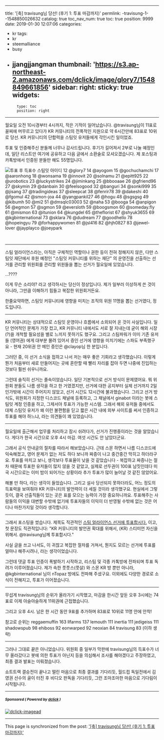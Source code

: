 
---
title: '[축] travisung님 당선! (후기 1: 투표 마감까지)'
permlink: -travisung-1--1548850026632
catalog: true
toc_nav_num: true
toc: true
position: 9999
date: 2019-01-30 12:07:06
categories:
- kr
tags:
- kr
- steemalliance
- busy
- jjangjjangman
thumbnail: 'https://s3.ap-northeast-2.amazonaws.com/dclick/image/glory7/1548849661856'
sidebar:
    right:
        sticky: true
widgets:
    -
        type: toc
        position: right
---


월요일 오전 10시경부터 4시까지, 작은 기적이 일어났습니다. @travisung님이 11표로 꼴찌에 머무르고 있다가 KR 커뮤니티의 전폭적인 지원으로 약 6시간만에 83표로 10위로 당선. KR 커뮤니티의 단합력을 스팀잇 유저들에게 각인시킨 일이었죠. 

투표 및 인증해주신 분들께 너무나 감사드립니다. 후기가 길어져서 2부로 나눌 예정인데, 일단 리스트만 여기에 공유하고 다음 글에서 소환술로 모셔오겠습니다. 제 포스팅과 카톡방에서 인증된 분들만 해도 55명입니다.

![투표 후 득표수	스팀잇 아이디
12	@glory7
14	@ayogom
15	@gochuchamchi
17	@aaronhong
18	@wonsama
19	@innovit
20	@solnamu
21	@epitt925
22	@urobotics
23	@luckystrikes
24	@jiminkang
25	@bbooaae
26	@gfriend96
27	@skymin
29	@danbain
30	@feelsogood
32	@banguri
34	@sonki999
35	@jisang
37	@tradingideas
37	@sleepcat
38	@fenrir78
39	@dakeshi
40	@fgomul
42	@smon-joa
44	@yangpankil27
46	@hogu
48	@sgsgsg
49	@kibumh
50	@mi2
51	@dmsqlc03003
52	@naha
53	@booga
54	@anpigon
56	@egmon
57	@sgmon
59	@eversloth
59	@boogsmon
60	@someday.fly
61	@mismon
63	@itunion
64	@kungdel
65	@theflorist
67	@shyuk3655
69	@kgbinternational
73	@sklara
76	@dudream
77	@goodhello
78	@hopeingyu 
79	@forhappywomen
81	@jsl416
82	@hjh0827
83	@jewel-lover
	@jayplayco
	@joeypark
](https://s3.ap-northeast-2.amazonaws.com/dclick/image/glory7/1548849661856)

<br>

---

스팀 얼라이언스라는, 아직은 구체적인 역할이나 권한 등이 전혀 정해지지 않은, 다만 스팀잇 재단에서 후원 예정인 "스팀잇 커뮤니티를 위하는 재단" 의 운영진을 선출하는 선거를 관리할 위원회를 관리할 위원들을 뽑는 선거가 월요일에 있었습니다. 

...????

이게 무슨 소리야? 라고 생각하시는 당신이 정상입니다. 제가 일부러 이상하게 쓴 것이 아니라, 그만큼 이해하기 힘들고 복잡한 위원회거든요.

한줄요약하면, 스팀잇 커뮤니티에 영향을 미치는 조직의 위원 11명을 뽑는 선거였다, 정도입니다.

---

KR 커뮤니티는 상대적으로 스팀잇 운영이나 흐름에서 소외되어 온 것이 사실입니다. 일단 언어적인 문제가 가장 컸고, KR 커뮤니티 내에서도 서로 잘 지내는데 굳이 해외 시장(?)을 개척할 필요성을 별로 느끼지 못하기도 했구요. 그리고 스팀파워가 이미 기존 유저들 (영어권) 에게 대부분 몰려 있어서 증인 선거에 영향을 미치기에는 스파도 부족했구요 - 현재 20위권 안 메인 증인은 @clayop님 한 분입니다.

그러던 중, 이 선거 소식을 접하고 나서 저는 매우 좋은 기회라고 생각했습니다. 이렇게 뭔가 처음부터 새로 만들어지는 곳에 혼란할 때 빨리 자리를 잡아 두면 나중에 진입하는 것보다 훨씬 쉬우니까요. 

그런데 솔직히 선거는 졸속이었습니다. 일단 기본적으로 선거 방식이 문제였어요. 뭐 위원회 분들도 나름 생각을 하고 한 거였겠지만, 선거에 대한 공지부터 실제 선거까지 2일인가밖에 시간이 주어지지 않았고, 선거 시간도 12시간에 불과했습니다. 그리고 선거 방식도, 위원회가 지정한 디스코드 채널에 등록하고, 그 채널에서 ginabot 이라는 봇에 스팀잇 계정 인증을 하고, 그제서야 투표가 가능한 시스템. 그래서 해외 유저들 중에서도 대체 스팀잇 유저가 왜 이런 불편함을 딛고 짧은 시간 내에 외부 사이트를 써서 인증하고 투표를 해야 하느냐, 라는 의견들이 꽤 있었습니다.

---

월요일에 출근해서 업무를 처리하고 잠시 쉬려다가, 선거가 진행중이라는 것을 알았습니다. 게다가 한국 시간으로 오후 4시 마감. 여섯 시간도 안 남았더군요.

그래서 공식 안내글의 절차를 따라서 해보았습니다. 근데 스몬 하면서 나름 디스코드에 익숙해졌고, 영어 문제가 없는 저도 하다 보니까 짜증이 나고 중간중간 막히고 하더라구요. 투표를 마치고 보니, 생각보다 투표율이 낮을 것 같았습니다 - 복잡하고 짜증나는 절차 때문에 투표한 유저들이 많지 않을 것 같았고, 실제로 선두권이 100표 남짓인데다 미국 시간으로는 이미 밤이 되어가는 상황이라 추가 투표가 많이 늘어날 것 같진 않았어요. 

해볼 만 하다, 라는 생각이 들었습니다. 그리고 설사 당선되지 못하더라도, 어느 정도의 득표력을 보여줘야 KR 커뮤니티의 발언력이 더 세질 것이라 생각했구요. 현실에서 그렇듯이, 결국 선출직들이 있는 곳은 표를 모으는 능력이 가장 중요하니까요. 투표해주는 사람들의 이익을 대변할 수밖에 없기에 투표자들의 이익이 더 반영될 수밖에 없는 것은 어디나 마찬가지일 것이라 생각합니다.

---

그래서 포스팅을 썼습니다. 제목도 직관적인 [스팀 얼라이언스 선거에 투표합시다.](https://steemit.com/kr/@glory7/2q13ttsc) 이고, 첫 문장도 직관적입니다: "KR 커뮤니티의 발언권 확대를 위해서, (KR) 스티미언 자신을 위해서. @travisung님께 투표합시다."

사실 글을 쓰고 나서도, 이 귀찮고 복잡한 절차를 거쳐서, 뭔지도 모르는 선거에 투표를 얼마나 해주시려나, 라는 생각이었습니다. 

그런데 댓글 투표 인증이 폭발하기 시작하고, 리스팀 및 각종 카톡방에 전파되며 투표 독려가 이루어졌습니다. 제가 속한 풋풋스(풋살) 와 스몬 KR 방 뿐만 아니라, @kgbinternational 님이 nTopaz 방에도 전파해 주셨구요. 이외에도 다양한 경로로 소식이 전해지고, 투표가 이어졌습니다.

---

무섭게 travisung님의 순위가 올라가기 시작했고, 마감을 한시간 앞둔 오후 3시에는 74표로 이제 아슬아슬하게 11위권에 근접했습니다. 

그리고 오후 4시. 남은 한 시간 동안 9표를 추가하며 83표로 10위로 11명 안에 안착!

참고로 순위는 
reggaemuffin 163
llfarms 137
lemouth 111
inertia 111
jedigeiss 111
shadowspub 98
ehiboss 92
eonwarped 92
neoxian 84
travisung 83
(이하 생략)

---

그러나 그대로 끝은 아니었습니다. 위원회 중 일부가 막판에 travisung님의 득표수가 너무 올라갔다고 봇에 의한 투표가 아닌지 등을 의심해서 조사를 해야겠다고 주장하였고, 최종 결과 발표는 미뤄졌습니다.

쇼트트랙 결승전이 끝나고 떨린 마음으로 최종 결과를 기다리듯, 월드컵 독일전에서 김영권 선수의 골이 터진 후 비디오 판독을 기다리듯, 그런 조마조마한 마음으로 기다림이 시작됩니다. 






---

#####  <sub> **Sponsored ( Powered by [dclick](https://www.dclick.io) )** </sub>
[![dclick-imagead](https://steemitimages.com/0x0/https://cdn.steemitimages.com/DQmSwkE4cySARFCKdemZWVwyk8dxh7HeDNiqwuVmWR3RBXE/Group%205.png)](https://api.dclick.io/v1/c?x=eyJhbGciOiJIUzI1NiIsInR5cCI6IkpXVCJ9.eyJjIjoiZ2xvcnk3IiwicyI6Ii10cmF2aXN1bmctMS0tMTU0ODg1MDAyNjYzMiIsImEiOlsiaS0yIl0sInVybCI6Imh0dHBzOi8vd3d3LmRjbGljay5pbyIsImlhdCI6MTU0ODg1MDAyNiwiZXhwIjoxODY0MjEwMDI2fQ.z9UsGQwezhi_ElvIPo7UO_pJnXyZ1k8c1INVjdKLVk8)

- - -

This page is synchronized from the post: ['[축] travisung님 당선! (후기 1: 투표 마감까지)'](https://steemit.com/@glory7/-travisung-1--1548850026632)
